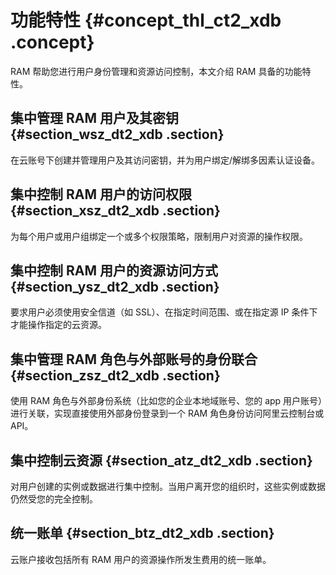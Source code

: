 # 功能特性 {#concept_thl_ct2_xdb .concept}

RAM 帮助您进行用户身份管理和资源访问控制，本文介绍 RAM 具备的功能特性。

## 集中管理 RAM 用户及其密钥 {#section_wsz_dt2_xdb .section}

在云账号下创建并管理用户及其访问密钥，并为用户绑定/解绑多因素认证设备。

## 集中控制 RAM 用户的访问权限 {#section_xsz_dt2_xdb .section}

为每个用户或用户组绑定一个或多个权限策略，限制用户对资源的操作权限。

## 集中控制 RAM 用户的资源访问方式 {#section_ysz_dt2_xdb .section}

要求用户必须使用安全信道（如 SSL）、在指定时间范围、或在指定源 IP 条件下才能操作指定的云资源。

## 集中管理 RAM 角色与外部账号的身份联合 {#section_zsz_dt2_xdb .section}

使用 RAM 角色与外部身份系统（比如您的企业本地域账号、您的 app 用户账号）进行关联，实现直接使用外部身份登录到一个 RAM 角色身份访问阿里云控制台或 API。

## 集中控制云资源 {#section_atz_dt2_xdb .section}

对用户创建的实例或数据进行集中控制。当用户离开您的组织时，这些实例或数据仍然受您的完全控制。

## 统一账单 {#section_btz_dt2_xdb .section}

云账户接收包括所有 RAM 用户的资源操作所发生费用的统一账单。

